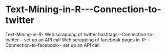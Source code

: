 # Text-Mining-in-R---Connection-to-twitter
Text-Mining-in-R- Web scrapping of twitter hashtags--Connection-to-twitter-- set up an API call
Web scrapping of facebook pages in-R---Connection-to-facebook-- set up an API call
